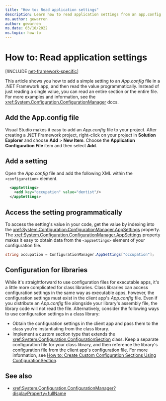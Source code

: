 ```yaml
---
title: "How to: Read application settings"
description: Learn how to read application settings from an app.config file in .NET Framework.
ms.author: gewarren
author: gewarren
ms.date: 03/10/2022
ms.topic: how-to
---
```

# How to: Read application settings

[!INCLUDE [net-framework-specific](../includes/net-framework-specific.md)]

This article shows you how to add a simple setting to an *App.config* file in a .NET Framework app, and then read the value programmatically. Instead of just reading a single value, you can read an entire section or the entire file. For more examples and information, see the <xref:System.Configuration.ConfigurationManager> docs.

## Add the App.config file

Visual Studio makes it easy to add an *App.config* file to your project. After creating a .NET Framework project, right-click on your project in **Solution Explorer** and choose **Add** > **New Item**. Choose the **Application Configuration File** item and then select **Add**.

## Add a setting

Open the *App.config* file and add the following XML within the `<configuration>` element.

```xml
  <appSettings>
    <add key="occupation" value="dentist"/>
  </appSettings>
```

## Access the setting programmatically

To access the setting's value in your code, get the value by indexing into the <xref:System.Configuration.ConfigurationManager.AppSettings> property. The <xref:System.Configuration.ConfigurationManager.AppSettings> property makes it easy to obtain data from the `<appSettings>` element of your configuration file.

```csharp
string occupation = ConfigurationManager.AppSettings["occupation"];
```

## Configuration for libraries

While it's straightforward to use configuration files for executable apps, it's a little more complicated for class libraries. Class libraries can access configuration settings in the same way as executable apps, however, the configuration settings must exist in the client app's *App.config* file. Even if you distribute an *App.config* file alongside your library's assembly file, the library code will not read the file. Alternatively, consider the following ways to use configuration settings in a class library:

- Obtain the configuration settings in the client app and pass them to the class you're instantiating from the class library.
- Implement a custom section type that extends the <xref:System.Configuration.ConfigurationSection> class. Keep a separate configuration file for your class library, and then reference the library's configuration file from the client app's configuration file. For more information, see [How to: Create Custom Configuration Sections Using ConfigurationSection](/previous-versions/aspnet/2tw134k3(v=vs.100)).

## See also

- <xref:System.Configuration.ConfigurationManager?displayProperty=fullName>
